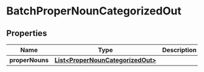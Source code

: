 
# BatchProperNounCategorizedOut

## Properties
Name | Type | Description | Notes
------------ | ------------- | ------------- | -------------
**properNouns** | [**List&lt;ProperNounCategorizedOut&gt;**](ProperNounCategorizedOut.md) |  |  [optional]



